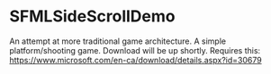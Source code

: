 # SFMLSideScrollDemo
An attempt at more traditional game architecture. A simple platform/shooting game. Download will be up shortly. Requires this: https://www.microsoft.com/en-ca/download/details.aspx?id=30679
